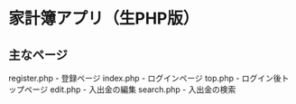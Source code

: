 # 家計簿アプリ（生PHP版）

## 主なページ
register.php - 登録ページ
index.php - ログインページ
top.php - ログイン後トップページ
edit.php - 入出金の編集
search.php - 入出金の検索

